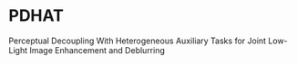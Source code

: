 # PDHAT
Perceptual Decoupling With Heterogeneous Auxiliary Tasks for Joint Low-Light Image Enhancement and Deblurring
